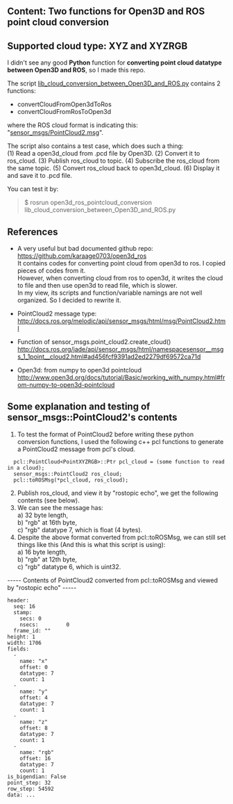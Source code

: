
## Content: Two functions for Open3D and ROS point cloud conversion
## Supported cloud type: XYZ and XYZRGB

I didn't see any good **Python** function for **converting point cloud datatype between Open3D and ROS**, so I made this repo.

The script [lib_cloud_conversion_between_Open3D_and_ROS.py](lib_cloud_conversion_between_Open3D_and_ROS.py)
contains 2 functions:   
* convertCloudFromOpen3dToRos  
* convertCloudFromRosToOpen3d  

where the ROS cloud format is indicating this: "[sensor_msgs/PointCloud2.msg](http://docs.ros.org/melodic/api/sensor_msgs/html/msg/PointCloud2.html)".

The script also contains a test case, which does such a thing:  
(1) Read a open3d_cloud from .pcd file by Open3D.
(2) Convert it to ros_cloud.
(3) Publish ros_cloud to topic.
(4) Subscribe the ros_cloud from the same topic.
(5) Convert ros_cloud back to open3d_cloud.
(6) Display it and save it to .pcd file.  

You can test it by:  
> $ rosrun open3d_ros_pointcloud_conversion lib_cloud_conversion_between_Open3D_and_ROS.py

## References
* A very useful but bad documented github repo:  
    https://github.com/karaage0703/open3d_ros  
    It contains codes for converting point cloud from open3d to ros. I copied pieces of codes from it.  
    However, when converting cloud from ros to open3d, it writes the cloud to file and then use open3d to read file, which is slower.  
    In my view, its scripts and function/variable namings are not well organized. So I decided to rewrite it. 

* PointCloud2 message type:  
    http://docs.ros.org/melodic/api/sensor_msgs/html/msg/PointCloud2.html

* Function of sensor_msgs.point_cloud2.create_cloud()  
    http://docs.ros.org/jade/api/sensor_msgs/html/namespacesensor__msgs_1_1point__cloud2.html#ad456fcf9391ad2ed2279df69572ca71d

* Open3d: from numpy to open3d pointcloud  
http://www.open3d.org/docs/tutorial/Basic/working_with_numpy.html#from-numpy-to-open3d-pointcloud

## Some explanation and testing of sensor_msgs::PointCloud2's contents
1. To test the format of PointCloud2 before writing these python conversion functions, I used the following c++ pcl functions to generate a PointCloud2 message from pcl's cloud.
```
  pcl::PointCloud<PointXYZRGB>::Ptr pcl_cloud = (some function to read in a cloud);
  sensor_msgs::PointCloud2 ros_cloud;
  pcl::toROSMsg(*pcl_cloud, ros_cloud);
```
2. Publish ros_cloud, and view it by "rostopic echo", we get the following contents (see below).
3. We can see the message has:  
    a) 32 byte length,  
    b) "rgb" at 16th byte,   
    c) "rgb" datatype 7, which is float (4 bytes).    
4. Despite the above format converted from pcl::toROSMsg, we can still set things like this (And this is what this script is using):  
    a) 16 byte length,  
    b) "rgb" at 12th byte,  
    c) "rgb" datatype 6, which is uint32.  

----- Contents of PointCloud2 converted from pcl::toROSMsg and viewed by "rostopic echo" -----
```
header: 
  seq: 16
  stamp: 
    secs: 0
    nsecs:         0
  frame_id: ""
height: 1
width: 1706
fields: 
  - 
    name: "x"
    offset: 0
    datatype: 7
    count: 1
  - 
    name: "y"
    offset: 4
    datatype: 7
    count: 1
  - 
    name: "z"
    offset: 8
    datatype: 7
    count: 1
  - 
    name: "rgb"
    offset: 16
    datatype: 7
    count: 1
is_bigendian: False
point_step: 32
row_step: 54592
data: ...
```